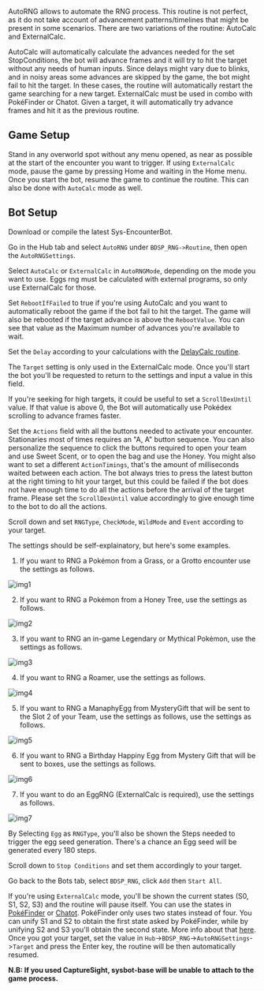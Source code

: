AutoRNG allows to automate the RNG process. This routine is not perfect, as it do not take account of advancement patterns/timelines that might be present in some scenarios. There are two variations of the routine: AutoCalc and ExternalCalc.

AutoCalc will automatically calculate the advances needed for the set StopConditions, the bot will advance frames and it will try to hit the target without any needs of human inputs. Since delays might vary due to blinks, and in noisy areas some advances are skipped by the game, the bot might fail to hit the target. In these cases, the routine will automatically restart the game searching for a new target. ExternalCalc must be used in combo with PokéFinder or Chatot. Given a target, it will automatically try advance frames and hit it as the previous routine.

## Game Setup
Stand in any overworld spot without any menu opened, as near as possible at the start of the encounter you want to trigger.
If using `ExternalCalc` mode, pause the game by pressing Home and waiting in the Home menu. Once you start the bot, resume the game to continue the routine. This can also be done with `AutoCalc` mode as well.

## Bot Setup
Download or compile the latest Sys-EncounterBot.

Go in the Hub tab and select `AutoRNG` under `BDSP_RNG->Routine`, then open the `AutoRNGSettings`.

Select `AutoCalc` or `ExternalCalc` in `AutoRNGMode`, depending on the mode you want to use. Eggs rng must be calculated with external programs, so only use ExternalCalc for those.

Set `RebootIfFailed` to true if you're using AutoCalc and you want to automatically reboot the game if the bot fail to hit the target. The  game will also be rebooted if the target advance is above the `RebootValue`. You can see that value as the Maximum number of advances you're available to wait.

Set the `Delay` according to your calculations with the [DelayCalc routine](https://github.com/Manu098vm/Sys-EncounterBot.NET/wiki/DelayCalc).

The `Target` setting is only used in the ExternalCalc mode. Once you'll start the bot you'll be requested to return to the settings and input a value in this field.

If you're seeking for high targets, it could be useful to set a `ScrollDexUntil` value. If that value is above 0, the Bot will automatically use Pokédex scrolling to advance frames faster.

Set the `Actions` field with all the buttons needed to activate your encounter. Stationaries most of times requires an "A, A" button sequence. You can also personalize the sequence to click the buttons required to open your team and use Sweet Scent, or to open the bag and use the Honey.
You might also want to set a different `ActionTimings`, that's the amount of milliseconds waited between each action.
The bot always tries to press the latest button at the right timing to hit your target, but this could be failed if the bot does not have enough time to do all the actions before the arrival of the target frame. Please set the `ScrollDexUntil` value accordingly to give enough time to the bot to do all the actions.

Scroll down and set `RNGType`, `CheckMode`, `WildMode` and `Event` according to your target.

The settings should be self-explainatory, but here's some examples.

1. If you want to RNG a Pokémon from a Grass, or a Grotto encounter use the settings as follows.

![img1](https://i.imgur.com/EbAIFMr.png)

2. If you want to RNG a Pokémon from a Honey Tree, use the settings as follows.

![img2](https://i.imgur.com/P87Avll.png)

3. If you want to RNG an in-game Legendary or Mythical Pokémon, use the settings as follows.

![img3](https://i.imgur.com/jKUUXIw.png)

4. If you want to RNG a Roamer, use the settings as follows.

![img4](https://i.imgur.com/oXzT6qd.png)

5. If you want to RNG a ManaphyEgg from MysteryGift that will be sent to the Slot 2 of your Team, use the settings as follows, use the settings as follows.

![img5](https://i.imgur.com/FQvipTT.png)

6. If you want to RNG a Birthday Happiny Egg from Mystery Gift that will be sent to boxes, use the settings as follows.

![img6](https://i.imgur.com/2KJNsGs.png)

7. If you want to do an EggRNG (ExternalCalc is required), use the settings as follows.

![img7](https://i.imgur.com/yPmpuHz.png)

By Selecting `Egg` as `RNGType`, you'll also be shown the Steps needed to trigger the egg seed generation. There's a chance an Egg seed will be generated every 180 steps.

Scroll down to `Stop Conditions` and set them accordingly to your target.

Go back to the Bots tab, select `BDSP_RNG`, click `Add` then `Start All`.

If you're using `ExternalCalc` mode, you'll be shown the current states (S0, S1, S2, S3) and the routine will pause itself. You can use the states in [PokéFinder](https://github.com/Admiral-Fish/PokeFinder/releases) or [Chatot](https://chatot.pokemonrng.com/#/bdsp). PokéFinder only uses two states instead of four. You can unify S1 and S2 to obtain the first state asked by PokéFinder, while by unifying S2 and S3 you'll obtain the second state. More info about that [here](https://github.com/zaksabeast/PokemonRNGGuides/tree/rough-drafts/guides/Brilland%20Diamond%20annd%20Shining%20Pearl).
Once you got your target, set the value in `Hub`->`BDSP_RNG`->`AutoRNGSettings`->`Target` and press the Enter key, the routine will be then automatically resumed.

**N.B: If you used CaptureSight, sysbot-base will be unable to attach to the game process.**